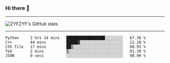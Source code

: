 ### Hi there 👋

-------

<!--

- 🔭 I’m currently working on ...
- 🌱 I’m currently learning Rust
- 👯 I’m looking to collaborate on ...
- 🤔 I’m looking for help with ...
- 💬 Ask me about ...
- 📫 How to reach me: ...
- 😄 Pronouns: ...
- ⚡ Fun fact: ...

-------
-->

![ZYFZYF's GitHub stats](https://github-readme-stats.vercel.app/api?username=ZYFZYF)


-------

<!--START_SECTION:waka-->

```text
Python     2 hrs 14 mins   █████████████████░░░░░░░░   67.38 %
C++        44 mins         █████▓░░░░░░░░░░░░░░░░░░░   22.20 %
CSV file   17 mins         ██▒░░░░░░░░░░░░░░░░░░░░░░   08.93 %
TeX        2 mins          ▒░░░░░░░░░░░░░░░░░░░░░░░░   01.39 %
JSON       0 secs          ░░░░░░░░░░░░░░░░░░░░░░░░░   00.09 %
```

<!--END_SECTION:waka-->


